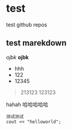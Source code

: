 # test
test github repos

## test marekdown
*ojbk*
**ojbk**
- hhh
- 122
- 12345

> 213123
123123


hahah 哈哈哈哈哈


```
测试测试
cout << "helloworld";

